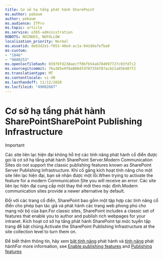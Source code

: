 ```yaml
---
title: Cơ sở hạ tầng phát hành SharePoint
ms.author: pebaum
author: pebaum
ms.audience: ITPro
ms.topic: article
ms.service: o365-administration
ROBOTS: NOINDEX, NOFOLLOW
localization_priority: Normal
ms.assetid: de63d2e1-f053-40ed-ac1a-041ddafefba0
ms-custom:
- "1846"
- "9000253"
ms.openlocfilehash: 03979fd238aecff0bfb54ab784997727c03fd7c2
ms.sourcegitcommit: 76a385e9f8a806dfd70f35bf87acb21a056407f2
ms.translationtype: MT
ms.contentlocale: vi-VN
ms.lasthandoff: 11/12/2020
ms.locfileid: "49002687"
---
```

# <a name="sharepoint-publishing-infrastructure"></a><span data-ttu-id="d604b-102">Cơ sở hạ tầng phát hành SharePoint</span><span class="sxs-lookup"><span data-stu-id="d604b-102">SharePoint Publishing Infrastructure</span></span>

> [!IMPORTANT]
> <span data-ttu-id="d604b-103">Các site liên lạc hiện đại không hỗ trợ các tính năng phát hành cổ điển được gọi là cơ sở hạ tầng phát hành SharePoint Server.</span><span class="sxs-lookup"><span data-stu-id="d604b-103">Modern Communication Sites do not support the classic publishing features known as SharePoint Server Publishing Infrastructure.</span></span> <span data-ttu-id="d604b-104">Khi cố gắng kích hoạt tính năng cho một site liên lạc hiện đại, bạn sẽ nhận được một lỗi.</span><span class="sxs-lookup"><span data-stu-id="d604b-104">When trying to activate the feature for a modern Communication Site you will receive an error.</span></span> <span data-ttu-id="d604b-105">Các site liên lạc hiện đại cung cấp một thay thế mới theo mặc định.</span><span class="sxs-lookup"><span data-stu-id="d604b-105">Modern communication sites provide a newer alternative by default.</span></span>

<span data-ttu-id="d604b-106">Đối với các trang cổ điển, SharePoint bao gồm một tập hợp các tính năng cổ điển cho phép bạn tác giả và phát hành các trang web phong phú cho mạng nội bộ của bạn.</span><span class="sxs-lookup"><span data-stu-id="d604b-106">For classic sites, SharePoint includes a classic set of features that enable you to author and publish rich webpages for your intranet.</span></span> <span data-ttu-id="d604b-107">Kích hoạt cơ sở hạ tầng phát hành SharePoint tại mức tuyển tập trang để bật chúng.</span><span class="sxs-lookup"><span data-stu-id="d604b-107">Activate the SharePoint Publishing Infrastructure at the site collection level to turn them on.</span></span>

<span data-ttu-id="d604b-108">Để biết thêm thông tin, hãy xem [bật tính năng](https://support.office.com/article/Enable-publishing-features-479677A6-8B33-4AC7-907D-071C1C7E4518) phát hành và [tính năng](https://support.office.com/article/Features-enabled-in-a-SharePoint-Online-publishing-site-3AB3810C-3C2C-4361-9D0E-0CBE666EA0B0?wt.mc_id=O365_Portal_MMaven#__toc336865553) phát hành</span><span class="sxs-lookup"><span data-stu-id="d604b-108">For more information, see [Enable publishing features](https://support.office.com/article/Enable-publishing-features-479677A6-8B33-4AC7-907D-071C1C7E4518) and [Publishing features](https://support.office.com/article/Features-enabled-in-a-SharePoint-Online-publishing-site-3AB3810C-3C2C-4361-9D0E-0CBE666EA0B0?wt.mc_id=O365_Portal_MMaven#__toc336865553)</span></span>
